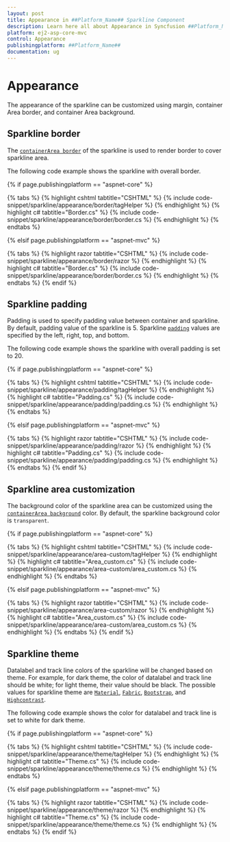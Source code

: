 ```yaml
---
layout: post
title: Appearance in ##Platform_Name## Sparkline Component
description: Learn here all about Appearance in Syncfusion ##Platform_Name## Sparkline component of Syncfusion Essential JS 2 and more.
platform: ej2-asp-core-mvc
control: Appearance
publishingplatform: ##Platform_Name##
documentation: ug
---
```



# Appearance

The appearance of the sparkline can be customized using margin, container Area border, and container Area background.

## Sparkline border

The [`containerArea border`](https://help.syncfusion.com/cr/aspnetcore-js2/Syncfusion.EJ2~Syncfusion.EJ2.Charts.SparklineContainerArea~Border.html) of the sparkline is used to render border to cover sparkline area.

The following code example shows the sparkline with overall border.

{% if page.publishingplatform == "aspnet-core" %}

{% tabs %}
{% highlight cshtml tabtitle="CSHTML" %}
{% include code-snippet/sparkline/appearance/border/tagHelper %}
{% endhighlight %}
{% highlight c# tabtitle="Border.cs" %}
{% include code-snippet/sparkline/appearance/border/border.cs %}
{% endhighlight %}
{% endtabs %}

{% elsif page.publishingplatform == "aspnet-mvc" %}

{% tabs %}
{% highlight razor tabtitle="CSHTML" %}
{% include code-snippet/sparkline/appearance/border/razor %}
{% endhighlight %}
{% highlight c# tabtitle="Border.cs" %}
{% include code-snippet/sparkline/appearance/border/border.cs %}
{% endhighlight %}
{% endtabs %}
{% endif %}



## Sparkline padding

Padding is used to specify padding value between container and sparkline. By default, padding value of the sparkline is 5. Sparkline [`padding`](https://help.syncfusion.com/cr/aspnetcore-js2/Syncfusion.EJ2~Syncfusion.EJ2.Charts.SparklinePadding.html) values are specified by the left, right, top, and bottom.

The following code example shows the sparkline with overall padding is set to 20.

{% if page.publishingplatform == "aspnet-core" %}

{% tabs %}
{% highlight cshtml tabtitle="CSHTML" %}
{% include code-snippet/sparkline/appearance/padding/tagHelper %}
{% endhighlight %}
{% highlight c# tabtitle="Padding.cs" %}
{% include code-snippet/sparkline/appearance/padding/padding.cs %}
{% endhighlight %}
{% endtabs %}

{% elsif page.publishingplatform == "aspnet-mvc" %}

{% tabs %}
{% highlight razor tabtitle="CSHTML" %}
{% include code-snippet/sparkline/appearance/padding/razor %}
{% endhighlight %}
{% highlight c# tabtitle="Padding.cs" %}
{% include code-snippet/sparkline/appearance/padding/padding.cs %}
{% endhighlight %}
{% endtabs %}
{% endif %}



## Sparkline area customization

The background color of the sparkline area can be customized using the [`containerArea background`](https://help.syncfusion.com/cr/aspnetcore-js2/Syncfusion.EJ2~Syncfusion.EJ2.Charts.SparklineContainerArea~BackGround.html) color. By default, the sparkline background color is `transparent`.

{% if page.publishingplatform == "aspnet-core" %}

{% tabs %}
{% highlight cshtml tabtitle="CSHTML" %}
{% include code-snippet/sparkline/appearance/area-custom/tagHelper %}
{% endhighlight %}
{% highlight c# tabtitle="Area_custom.cs" %}
{% include code-snippet/sparkline/appearance/area-custom/area_custom.cs %}
{% endhighlight %}
{% endtabs %}

{% elsif page.publishingplatform == "aspnet-mvc" %}

{% tabs %}
{% highlight razor tabtitle="CSHTML" %}
{% include code-snippet/sparkline/appearance/area-custom/razor %}
{% endhighlight %}
{% highlight c# tabtitle="Area_custom.cs" %}
{% include code-snippet/sparkline/appearance/area-custom/area_custom.cs %}
{% endhighlight %}
{% endtabs %}
{% endif %}



## Sparkline theme

Datalabel and track line colors of the sparkline will be changed based on theme. For example, for dark theme, the color of datalabel and track line should be white; for light theme, their value should be black. The possible values for sparkline theme are [`Material`](https://help.syncfusion.com/cr/aspnetcore-js2/Syncfusion.EJ2~Syncfusion.EJ2.Charts.Sparkline~Theme.html), [`Fabric`](https://help.syncfusion.com/cr/aspnetcore-js2/Syncfusion.EJ2~Syncfusion.EJ2.Charts.Sparkline~Theme.html), [`Bootstrap`](https://help.syncfusion.com/cr/aspnetcore-js2/Syncfusion.EJ2~Syncfusion.EJ2.Charts.Sparkline~Theme.html), and [`Highcontrast`](https://help.syncfusion.com/cr/aspnetcore-js2/Syncfusion.EJ2~Syncfusion.EJ2.Charts.Sparkline~Theme.html).

The following code example shows the color for datalabel and track line is set to white for dark theme.

{% if page.publishingplatform == "aspnet-core" %}

{% tabs %}
{% highlight cshtml tabtitle="CSHTML" %}
{% include code-snippet/sparkline/appearance/theme/tagHelper %}
{% endhighlight %}
{% highlight c# tabtitle="Theme.cs" %}
{% include code-snippet/sparkline/appearance/theme/theme.cs %}
{% endhighlight %}
{% endtabs %}

{% elsif page.publishingplatform == "aspnet-mvc" %}

{% tabs %}
{% highlight razor tabtitle="CSHTML" %}
{% include code-snippet/sparkline/appearance/theme/razor %}
{% endhighlight %}
{% highlight c# tabtitle="Theme.cs" %}
{% include code-snippet/sparkline/appearance/theme/theme.cs %}
{% endhighlight %}
{% endtabs %}
{% endif %}

